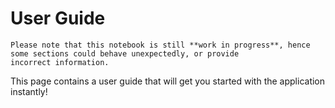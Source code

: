 # User Guide

```{warning}
Please note that this notebook is still **work in progress**, hence some sections could behave unexpectedly, or provide
incorrect information.
```

This page contains a user guide that will get you started with the application instantly!
